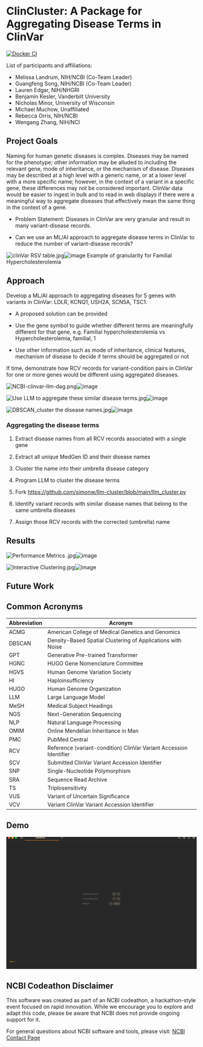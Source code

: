 # ClinCluster: A Package for Aggregating Disease Terms in ClinVar

[![Docker CI](https://github.com/NCBI-Codeathons/mlxai-2024-team-landrum-song/actions/workflows/docker-image.yaml/badge.svg)](https://github.com/NCBI-Codeathons/mlxai-2024-team-landrum-song/actions/workflows/docker-image.yaml)

List of participants and affiliations:
- Melissa Landrum, NIH/NCBI (Co-Team Leader)
- Guangfeng Song, NIH/NCBI (Co-Team Leader)
- Lauren Edgar, NIH/NHGRI
- Benjamin Kesler, Vanderbilt University
- Nicholas Minor, University of Wisconsin
- Michael Muchow, Unaffiliated
- Rebecca Orris, NIH/NCBI
- Wengang Zhang, NIH/NCI

## Project Goals
Naming for human genetic diseases is complex. Diseases may be named for the phenotype; other information may be alluded to including the relevant gene, mode of inheritance, or the mechanism of disease. Diseases may be described at a high level with a generic name, or at a lower level with a more specific name; however, in the context of a variant in a specific gene, these differences may not be considered important. ClinVar data would be easier to ingest in bulk and to read in web displays if there were a meaningful way to aggregate diseases that effectively mean the same thing in the context of a gene.

* Problem Statement: Diseases in ClinVar are very granular and result in many variant-disease records.

* Can we use an ML/AI approach to aggregate disease terms in ClinVar to reduce the number of variant-disease records?

<img src="blob:chrome-untrusted://media-app/fbe68637-1b01-449f-855b-8d81af81feda" alt="clinVar RSV table.jpg"/>![image](https://github.com/NCBI-Codeathons/mlxai-2024-team-landrum-song/assets/34135674/a21c9b00-f53c-40eb-9450-4bfc5d4059b0)
Example of granularity for Familial Hypercholesterolemia
## Approach
Develop a ML/AI approach to aggregating diseases for 5 genes with variants in ClinVar: LDLR, KCNQ1, USH2A, SCN5A, TSC1.

* A proposed solution can be provided

* Use the gene symbol to guide whether different terms are meaningfully different for that gene, e.g. Familial hypercholesterolemia vs Hypercholesterolemia, familial, 1

* Use other information such as mode of inheritance, clinical features, mechanism of disease to decide if terms should be aggregated or not

If time, demonstrate how RCV records for variant-condition pairs in ClinVar for one or more genes would be different using aggregated diseases.

<img src="https://files.slack.com/files-pri/T06HWPPPTT8-F06M8R2JEE5/ncbi-clinvar-llm-dag.png" alt="NCBI-clinvar-llm-dag.png"/>![image](https://github.com/NCBI-Codeathons/mlxai-2024-team-landrum-song/assets/34135674/bf3d92be-a132-4af9-bec1-87b287966d5b)

<img src="blob:chrome-untrusted://media-app/b35f5ebe-0225-4c84-bbed-cf7d2d8b0d62" alt="Use LLM to aggregate these similar disease terms.jpg"/>![image](https://github.com/NCBI-Codeathons/mlxai-2024-team-landrum-song/assets/34135674/0d015ce5-ce49-41e2-aafc-dfa83c3c818a)

<img src="blob:chrome-untrusted://media-app/0cf52546-5a03-4628-a38c-bad595b0234e" alt="DBSCAN_cluster the disease names.jpg"/>![image](https://github.com/NCBI-Codeathons/mlxai-2024-team-landrum-song/assets/34135674/1ba62094-40fb-437f-98fa-f07a6c35f62b)


### Aggregating the disease terms
1. Extract disease names from all RCV records associated with a single gene
  1. Extract all unique MedGen ID and their disease names

2. Cluster the name into their umbrella disease category
  1. Program LLM to cluster the disease terms
  2. Fork https://github.com/simonw/llm-cluster/blob/main/llm_cluster.py

3. Identify variant records with similar disease names that belong to the same umbrella diseases

4. Assign those RCV records with the corrected (umbrella) name

## Results

<img src="blob:chrome-untrusted://media-app/56f48609-672e-48c8-8364-1eb1882696e4" alt="Performance Metrics .jpg"/>![image](https://github.com/NCBI-Codeathons/mlxai-2024-team-landrum-song/assets/34135674/b9c5d6d7-64a1-4f3d-90b2-577d2a49a7cc)

<img src="blob:chrome-untrusted://media-app/58971bc3-e14d-4f40-b58f-8fb3a3881d55" alt="Interactive Clustering.jpg"/>![image](https://github.com/NCBI-Codeathons/mlxai-2024-team-landrum-song/assets/34135674/2fee04d6-d65d-448f-bad1-2851faf23637)

## Future Work

## Common Acronyms
Abbreviation  | Acronym
------------- | -------------
ACMG  | American College of Medical Genetics and Genomics
DBSCAN  | Density-Based Spatial Clustering of Applications with Noise
GPT  | Generative Pre-trained Transformer
HGNC  | HUGO Gene Nomenclature Committee
HGVS  |	Human Genome Variation Society
HI  |	Haploinsufficiency
HUGO  |	Human Genome Organization
LLM  |	Large Language Model
MeSH  |	Medical Subject Headings
NGS  | Next-Generation Sequencing
NLP  | Natural Language Processing
OMIM  |	Online Mendelian Inheritance in Man
PMC  | PubMed Central
RCV  |	Reference (variant-condition) ClinVar Variant Accession Identifier
SCV  |	Submitted ClinVar Variant Accession Identifier
SNP  |	Single-Nucleotide Polymorphism
SRA  |	Sequence Read Archive
TS  |	Triplosensitivity
VUS  |	Variant of Uncertain Significance
VCV  |	Variant ClinVar Variant Accession Identifier

## Demo
![demo](assets/demo.gif)

## NCBI Codeathon Disclaimer
This software was created as part of an NCBI codeathon, a hackathon-style event focused on rapid innovation. While we encourage you to explore and adapt this code, please be aware that NCBI does not provide ongoing support for it.

For general questions about NCBI software and tools, please visit: [NCBI Contact Page](https://www.ncbi.nlm.nih.gov/home/about/contact/)
